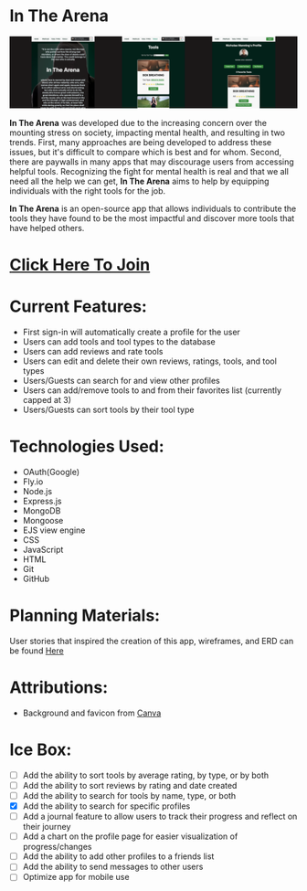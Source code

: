 # **In The Arena**

![InTheArenaScreenshots](./public/assets/images/in-the-arena-screenshots.png "In The Arena Screenshots")

**In The Arena** was developed due to the increasing concern over the mounting stress on society, impacting mental health, and resulting in two trends. First, many approaches are being developed to address these issues, but it's difficult to compare which is best and for whom. Second, there are paywalls in many apps that may discourage users from accessing helpful tools. Recognizing the fight for mental health is real and that we all need all the help we can get, **In The Arena** aims to help by equipping individuals with the right tools for the job. 

**In The Arena** is an open-source app that allows individuals to contribute the tools they have found to be the most impactful and discover more tools that have helped others. 

# **[Click Here To Join](https://in-the-arena.fly.dev/)**

# **Current Features:**
* First sign-in will automatically create a profile for the user
* Users can add tools and tool types to the database
* Users can add reviews and rate tools
* Users can edit and delete their own reviews, ratings, tools, and tool types
* Users/Guests can search for and view other profiles
* Users can add/remove tools to and from their favorites list (currently capped at 3)
* Users/Guests can sort tools by their tool type


# **Technologies Used:**
* OAuth(Google)
* Fly.io
* Node.js
* Express.js
* MongoDB
* Mongoose
* EJS view engine
* CSS
* JavaScript
* HTML
* Git
* GitHub

# **Planning Materials:**
User stories that inspired the creation of this app, wireframes, and ERD can be found [Here](https://trello.com/b/9mQTebGG/in-the-arena)


# **Attributions:**
- Background and favicon from [Canva](https://www.canva.com/p/brand262404081/)


# **Ice Box:**
- [ ] Add the ability to sort tools by average rating, by type, or by both
- [ ] Add the ability to sort reviews by rating and date created
- [ ] Add the ability to search for tools by name, type, or both
- [x] Add the ability to search for specific profiles
- [ ] Add a journal feature to allow users to track their progress and reflect on their journey
- [ ] Add a chart on the profile page for easier visualization of progress/changes
- [ ] Add the ability to add other profiles to a friends list 
- [ ] Add the ability to send messages to other users
- [ ] Optimize app for mobile use